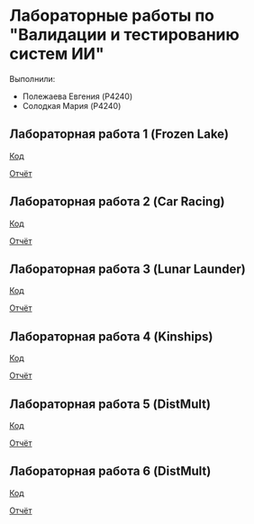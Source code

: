 # Лабораторные работы по "Валидации и тестированию систем ИИ"

Выполнили:
* Полежаева Евгения (P4240)
* Солодкая Мария (P4240)

## Лабораторная работа 1 (Frozen Lake)

[Код](./lab1/RL_№1.ipynb) 

[Отчёт](./lab1/readme.md)

## Лабораторная работа 2 (Car Racing)

[Код](./lab2/RL_№2.ipynb)

[Отчёт](./lab2/readme.md)

## Лабораторная работа 3 (Lunar Launder)

[Код](./lab3/RL_№3.ipynb)

[Отчёт](./lab3/readme.md)

## Лабораторная работа 4 (Kinships)

[Код](./lab4/KG_№1.ipynb)

[Отчёт](./lab4/readme.md)

## Лабораторная работа 5 (DistMult)

[Код](./lab5/KG_№2.ipynb)

[Отчёт](./lab5/readme.md)

## Лабораторная работа 6 (DistMult)

[Код](./lab6/KG_№3.ipynb)

[Отчёт](./lab6/readme.md)
